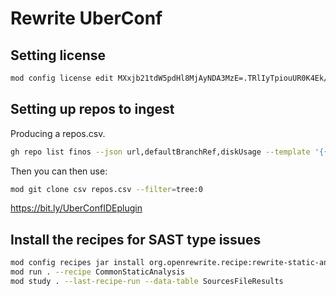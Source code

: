 # Rewrite UberConf

## Setting license

```bash
mod config license edit MXxjb21tdW5pdHl8MjAyNDA3MzE=.TRlIyTpiouUR0K4Ek/e1yENTEnkUVAxFJZBjtf3rdtUR8xlZJpU1WFmms72BdpduAgID2Ge3v1furXZ/H+DiAA==
```

## Setting up repos to ingest

Producing a repos.csv.

```bash
gh repo list finos --json url,defaultBranchRef,diskUsage --template '{{"cloneUrl,branch\n"}}{{range .}}{{.url}}{{","}}{{.defaultBranchRef.name}}{{"\n"}}{{end}}' > repos.csv
```
Then you can then use:

```bash
mod git clone csv repos.csv --filter=tree:0
```

https://bit.ly/UberConfIDEplugin

## Install the recipes for SAST type issues

```bash
mod config recipes jar install org.openrewrite.recipe:rewrite-static-analysis:LATEST
mod run . --recipe CommonStaticAnalysis
mod study . --last-recipe-run --data-table SourcesFileResults
```
